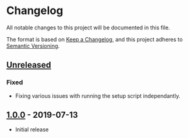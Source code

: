 # Changelog

All notable changes to this project will be documented in this file.

The format is based on [Keep a Changelog](https://keepachangelog.com/en/1.0.0/),
and this project adheres to [Semantic Versioning](https://semver.org/spec/v2.0.0.html).

## [Unreleased]

### Fixed

- Fixing various issues with running the setup script independantly.

## [1.0.0] - 2019-07-13

- Initial release

[Unreleased]: https://github.com/sten626/dotfiles/compare/1.0.0...HEAD
[1.0.0]: https://github.com/sten626/dotfiles/releases/tag/1.0.0
